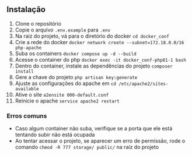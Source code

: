 ## Instalação
1. Clone o repositório
2. Copie o arquivo `.env.example` para `.env`
3. Na raíz do projeto, vá para o diretório do docker `cd docker_conf`
4. Crie a rede do docker `docker network create --subnet=172.18.0.0/16 php-apache`
5. Suba os containers `docker compose up -d --build`
6. Acesse o container do php `docker exec -it docker_conf-php81-1 bash`
7. Dentro do container, instale as dependências do projeto `composer install`
8. Gere a chave do projeto `php artisan key:generate`
9. Ajuste as configurações do apache em `cd /etc/apache2/sites-available`
10. Ative o site `a2ensite 000-default.conf`
11. Reinicie o apache `service apache2 restart`

### Erros comuns
- Caso algum container não suba, verifique se a porta que ele está tentando subir não está ocupada
- Ao tentar acessar o projeto, se aparecer um erro de permissão, rode o comando `chmod -R 777 storage/ public/` na raíz do projeto
